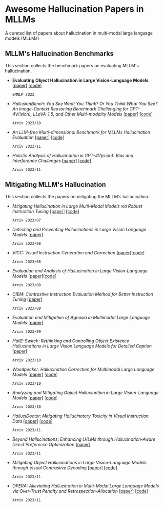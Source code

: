 # Awesome Hallucination Papers in MLLMs
A curated list of papers about hallucination in multi-modal large language models (MLLMs)

## MLLM's Hallucination Benchmarks
This section collects the benchmark papers on evaluating MLLM's hallucination.

- **Evaluating Object Hallucination in Large Vision-Language Models** [[paper]](https://arxiv.org/pdf/2305.10355.pdf) [[code]](https://github.com/RUCAIBox/POPE)

  `EMNLP 2023`

- *HallusionBench: You See What You Think? Or You Think What You See? An Image-Context Reasoning Benchmark Challenging for GPT-4V(ision), LLaVA-1.5, and Other Multi-modality Models* [[paper]](https://arxiv.org/pdf/2310.14566.pdf) [[code]](https://github.com/tianyi-lab/HallusionBench)

  `Arxiv 2023/10`

- *An LLM-free Multi-dimensional Benchmark for MLLMs Hallucination Evaluation* [[paper]](https://arxiv.org/pdf/2311.07397.pdf) [[code]](https://github.com/junyangwang0410/AMBER)

  `Arxiv 2023/11`

- *Holistic Analysis of Hallucination in GPT-4V(ision): Bias and Interference Challenges* [[paper]](https://arxiv.org/pdf/2311.03287.pdf) [[code]](https://github.com/gzcch/Bingo)

  `Arxiv 2023/11`


## Mitigating MLLM's Hallucination
This section collects the papers on mitigating the MLLM's hallucination.

- *Mitigating Hallucination in Large Multi-Modal Models via Robust Instruction Tuning* [[paper]](https://arxiv.org/pdf/2306.14565.pdf) [[code]](https://github.com/FuxiaoLiu/LRV-Instruction)

  `Arxiv 2023/07`

- *Detecting and Preventing Hallucinations in Large Vision Language Models* [[paper]](https://arxiv.org/pdf/2308.06394.pdf) 

  `Arxiv 2023/08`

- *VIGC: Visual Instruction Generation and Correction* [[paper]](https://arxiv.org/pdf/2308.12714.pdf)[[code]](https://github.com/opendatalab/VIGC)
  
  `Arxiv 2023/08`

- *Evaluation and Analysis of Hallucination in Large Vision-Language Models* [[paper]](https://arxiv.org/pdf/2308.15126.pdf)[[code]](https://github.com/junyangwang0410/HaELM)
  
  `Arxiv 2023/08`

- *CIEM: Contrastive Instruction Evaluation Method for Better Instruction Tuning* [[paper]](https://arxiv.org/pdf/2308.15126.pdf)
  
  `Arxiv 2023/09`

- *Evaluation and Mitigation of Agnosia in Multimodal Large Language Models* [[paper]](https://arxiv.org/pdf/2309.04041.pdf)
  
  `Arxiv 2023/09`

- *HallE-Switch: Rethinking and Controlling Object Existence Hallucinations in Large Vision Language Models for Detailed Caption* [[paper]](https://arxiv.org/pdf/2310.01779.pdf)
  
  `Arxiv 2023/10`

- *Woodpecker: Hallucination Correction for Multimodal Large Language Models* [[paper]](https://arxiv.org/pdf/2311.13614.pdf) [[code]](https://github.com/BradyFU/Woodpecker)

  `Arxiv 2023/10`

- *Analyzing and Mitigating Object Hallucination in Large Vision-Language Models* [[paper]](https://arxiv.org/pdf/2310.00754.pdf) [[code]](https://github.com/YiyangZhou/LURE)

  `Arxiv 2023/10`

- *HalluciDoctor: Mitigating Hallucinatory Toxicity in Visual Instruction Data* [[paper]](https://arxiv.org/pdf/2310.16045.pdf) [[code]](https://github.com/Yuqifan1117/HalluciDoctor)

  `Arxiv 2023/11`

- *Beyond Hallucinations: Enhancing LVLMs through Hallucination-Aware Direct Preference Optimization* [[paper]](https://arxiv.org/pdf/2311.16839.pdf) 

  `Arxiv 2023/11`

- *Mitigating Object Hallucinations in Large Vision-Language Models through Visual Contrastive Decoding* [[paper]](https://arxiv.org/pdf/2311.16922.pdf) [[code]](https://github.com/DAMO-NLP-SG/VCD)

  `Arxiv 2023/11`

- *OPERA: Alleviating Hallucination in Multi-Modal Large Language Models via Over-Trust Penalty and Retrospection-Allocation* [[paper]](https://arxiv.org/pdf/2311.17911.pdf) [[code]](https://github.com/shikiw/OPERA)

  `Arxiv 2023/11`

  
